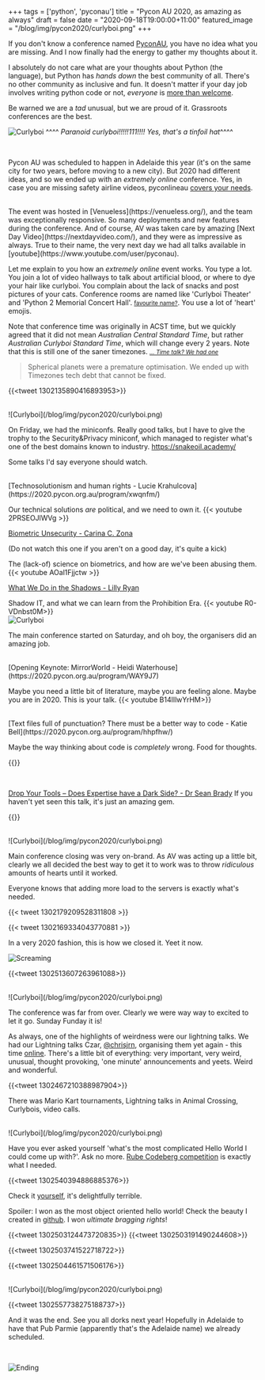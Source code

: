 +++
tags = ['python', 'pyconau']
title = "Pycon AU 2020, as amazing as always"
draft = false
date = "2020-09-18T19:00:00+11:00"
featured_image = "/blog/img/pycon2020/curlyboi.png"
+++

If you don't know a conference named [PyconAU](https://2020.pycon.org.au/), you have no idea what you are missing. And I now finally had the energy to gather my thoughts about it.


<!--more-->

I absolutely do not care what are your thoughts about Python (the language),
but Python has _hands down_ the best community of all. There's no other community as inclusive and fun. It doesn't matter if your day job involves writing python code or not, _everyone_ is [more than welcome](https://2020.pycon.org.au/culture/).

Be warned we are a _tad_ unusual, but we are proud of it. Grassroots conferences are the best.

![Curlyboi](/blog/img/pycon2020/curlyboi.png)
^^^^ _Paranoid curlyboi!!!!!111!!!! Yes, that's a tinfoil hat_^^^^

<br/>

Pycon AU was scheduled to happen in Adelaide this year (it's on the same city for two years, before moving to a new city). But 2020 had different ideas, and so we ended up with
an _extremely online_ conference. Yes, in case you are missing safety airline videos, pyconlineau [covers your needs](https://www.youtube.com/watch?v=AQ9Dm0ewwZA).

<br/>
The event was hosted in [Venueless](https://venueless.org/), and the team was exceptionally responsive. So many deployments and new features during the conference.
And of course, AV was taken care by amazing [Next Day Video](https://nextdayvideo.com/), and they were as impressive as always. True to their name, the very next day we had all talks available in [youtube](https://www.youtube.com/user/pyconau).


Let me explain to you how an _extremely online_ event works.
You type a lot. You join a lot of video hallways to talk about artificial blood, or where to dye your hair like curlyboi. You complain about the lack of snacks and post pictures of your cats. Conference rooms are named like 'Curlyboi Theater' and 'Python 2 Memorial Concert Hall'. <small> [favourite name?](https://twitter.com/CgCnu/status/1302076669306392576?s=20)</small>. You use a lot of 'heart' emojis.  


Note that conference time was originally in ACST time, but we quickly agreed that it did not mean _Australian Central Standard Time_, but rather _Australian Curlyboi Standard Time_, which will change every 2 years. Note that this is still one of the saner timezones. <small>_[... Time talk? We had one](https://2020.pycon.org.au/program/ddcvam/)_</small>


<blockquote>Spherical planets were a premature optimisation. We ended up with Timezones tech debt that cannot be fixed. </blockquote>

{{<tweet 1302135890416893953>}}


<br/>
![Curlyboi](/blog/img/pycon2020/curlyboi.png)
<br/>

On Friday, we had the miniconfs. Really good talks, but I have to give the trophy to the Security&Privacy miniconf, which managed to register what's one of the best domains known to industry.
<https://snakeoil.academy/>

Some talks I'd say everyone should watch.

<br/>
[Technosolutionism and human rights - Lucie Krahulcova](https://2020.pycon.org.au/program/xwqnfm/)

Our technical solutions _are_ political, and we need to own it.
{{< youtube 2PRSEOJlWVg >}}
<br/>

[Biometric Unsecurity - Carina C. Zona](https://2020.pycon.org.au/program/9l3nty/)

(Do not watch this one if you aren't on a good day, it's quite a kick)

The (lack-of) science on biometrics, and how are we've been abusing them.
{{< youtube AOal1Fjjctw >}}
<br/>

[What We Do in the Shadows -  Lilly Ryan](https://2020.pycon.org.au/program/dm7uvv/)

Shadow IT, and what we can learn from the Prohibition Era.
{{< youtube R0-VDnbst0M>}}
<br/>
![Curlyboi](/blog/img/pycon2020/curlyboi.png)
<br/>

The main conference started on Saturday, and oh boy, the organisers did an amazing job.

<br/>
[Opening Keynote: MirrorWorld - Heidi Waterhouse](https://2020.pycon.org.au/program/WAY9J7)

Maybe you need a little bit of literature, maybe you are feeling alone. Maybe you are in 2020.
This is your talk.
{{< youtube B14lIlwYrHM>}}

<br/>
[Text files full of punctuation? There must be a better way to code - Katie Bell](https://2020.pycon.org.au/program/hhpfhw/)

Maybe the way thinking about code is _completely_ wrong. Food for thoughts.

{{<youtube U33L10xoWzM>}}

<br/>

[Drop Your Tools – Does Expertise have a Dark Side? - Dr Sean Brady](https://2020.pycon.org.au/program/sfqqtu/)
If you haven't yet seen this talk, it's just an amazing gem.

{{<youtube Yv4tI6939q0>}}

<br/>
![Curlyboi](/blog/img/pycon2020/curlyboi.png)
<br/>

Main conference closing was very on-brand. As AV was acting up a little bit, clearly we all decided the best way to get it to work was to throw _ridiculous_ amounts of hearts until it worked.

Everyone knows that adding more load to the servers is exactly what's needed.

{{< tweet 1302179209528311808 >}}

{{< tweet 1302169334043770881 >}}

In a very 2020 fashion, this is how we closed it. Yeet it now.

![Screaming](/blog/img/pycon2020/closing.png)

{{<tweet 1302513607263961088>}}

<br/>
![Curlyboi](/blog/img/pycon2020/curlyboi.png)
<br/>

The conference was far from over. Clearly we were way way to excited to let it go.
Sunday Funday it is!

As always, one of the highlights of weirdness were our lightning talks. We had our Lightning talks Czar, [@chrisjrn](https://twitter.com/chrisjrn), organising them yet again - this time [online](https://www.youtube.com/watch?v=1FJ467Tsf34&
). There's a little bit of everything: very important, very weird, unusual, thought provoking, 'one minute' announcements and yeets. Weird and wonderful.

{{<tweet 1302467210388987904>}}

There was Mario Kart tournaments, Lightning talks in Animal Crossing, Curlybois, video calls.


<br/>
![Curlyboi](/blog/img/pycon2020/curlyboi.png)
<br/>

Have you ever asked yourself 'what's the most complicated Hello World I could come up with?'. Ask no more. [Rube Codeberg competition](https://2020.pycon.org.au/program/sun/) is exactly what I needed.

{{<tweet 1302540394886885376>}}


Check it [yourself](https://www.youtube.com/watch?v=16q8LVfVkHI), it's delightfully terrible.

Spoiler: I won as the most object oriented hello world! Check the beauty I created in [github](https://github.com/cintiadr/pycon-helloworld). I won _ultimate bragging rights_!

{{<tweet 1302503124473720835>}}
{{<tweet 1302503191490244608>}}

{{<tweet 1302503741522718722>}}

{{<tweet 1302504461571506176>}}


<br/>
![Curlyboi](/blog/img/pycon2020/curlyboi.png)
<br/>


{{<tweet 1302557738275188737>}}

And it was the end. See you all dorks next year! Hopefully in Adelaide to have that Pub Parmie (apparently that's the Adelaide name) we already scheduled. 

<br/>

![Ending](/blog/img/pycon2020/ending.jpg)
